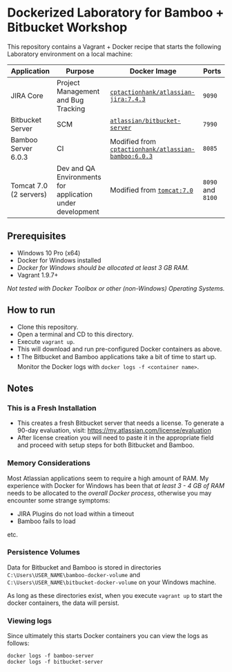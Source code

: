 # Dockerized Laboratory for Bamboo + Bitbucket Workshop #

This repository contains a Vagrant + Docker recipe that starts the following Laboratory environment on a local machine:

| Application | Purpose | Docker Image | Ports |
| ------------| --------|--------------|-------|
| JIRA Core | Project Management and Bug Tracking | [`cptactionhank/atlassian-jira:7.4.3`](https://hub.docker.com/r/cptactionhank/atlassian-jira/) | `9090`|
| Bitbucket Server | SCM |[`atlassian/bitbucket-server`](https://hub.docker.com/r/atlassian/bitbucket-server/) | `7990` |
|Bamboo Server 6.0.3 | CI | Modified from [`cptactionhank/atlassian-bamboo:6.0.3`](https://hub.docker.com/r/cptactionhank/atlassian-bamboo/)| `8085`|
|Tomcat 7.0 (2 servers) |Dev and QA Environments for application under development |Modified from [`tomcat:7.0`](https://hub.docker.com/r/tomcat)|`8090` and `8100`|

## Prerequisites

* Windows 10 Pro (x64)
* Docker for Windows installed
* *Docker for Windows should be allocated at least 3 GB RAM.*
* Vagrant 1.9.7+

*Not tested with Docker Toolbox or other (non-Windows) Operating Systems.*

## How to run

* Clone this repository.
* Open a terminal and CD to this directory.
* Execute `vagrant up`.
* This will download and run pre-configured Docker containers as above.
* :exclamation: The Bitbucket and Bamboo applications take a bit of time to start up. Monitor the Docker logs with `docker logs -f <container name>`.

## Notes
### This is a Fresh Installation

* This creates a fresh Bitbucket server that needs a license. To generate a 90-day evaluation, visit: https://my.atlassian.com/license/evaluation
* After license creation you will need to paste it in the appropriate field and proceed with setup steps for both Bitbucket and Bamboo.

### Memory Considerations

Most Atlassian applications seem to require a high amount of RAM. My experience with Docker for Windows has been that *at least 3 - 4 GB of RAM* needs to be allocated to the *overall Docker process*, otherwise you may encounter some strange symptoms:

* JIRA Plugins do not load within a timeout
* Bamboo fails to load

etc.

### Persistence Volumes

Data for Bitbucket and Bamboo is stored in directories `C:\Users\USER_NAME\bamboo-docker-volume` and `C:\Users\USER_NAME\bitbucket-docker-volume` on your Windows machine.

As long as these directories exist, when you execute `vagrant up` to start the docker containers, the data will persist.

### Viewing logs

Since ultimately this starts Docker containers you can view the logs as follows:

```
docker logs -f bamboo-server
docker logs -f bitbucket-server
```
